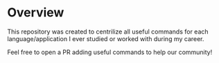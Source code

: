 # Overview

This repository was created to centrilize all useful commands for each language/application I ever studied or worked with during my career.

Feel free to open a PR adding useful commands to help our community!